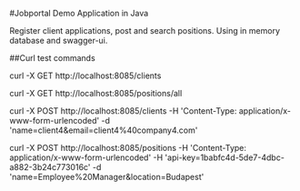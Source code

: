 #Jobportal Demo Application in Java

Register client applications, post and search positions. Using in memory database and swagger-ui. 

##Curl test commands

curl -X GET http://localhost:8085/clients

curl -X GET http://localhost:8085/positions/all

curl -X POST http://localhost:8085/clients -H 'Content-Type: application/x-www-form-urlencoded' -d 'name=client4&email=client4%40company4.com'

curl -X POST http://localhost:8085/positions -H 'Content-Type: application/x-www-form-urlencoded' 	-H 'api-key=1babfc4d-5de7-4dbc-a882-3b24c773016c' -d 'name=Employee%20Manager&location=Budapest'
